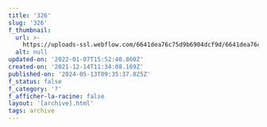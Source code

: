 ```yaml
---
title: '326'
slug: '326'
f_thumbnail:
  url: >-
    https://uploads-ssl.webflow.com/6641dea76c75d9b6904dcf9d/6641dea76c75d9b6904dd2f0_326.jpg
  alt: null
updated-on: '2022-01-07T15:52:40.860Z'
created-on: '2021-12-14T11:34:08.169Z'
published-on: '2024-05-13T09:35:37.825Z'
f_status: false
f_category: '?'
f_afficher-la-racine: false
layout: '[archive].html'
tags: archive
---
```




